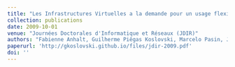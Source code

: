 ```yaml
---
title: "Les Infrastructures Virtuelles a la demande pour un usage flexible de l'Internet"
collection: publications
date: 2009-10-01
venue: "Journées Doctorales d'Informatique et Réseaux (JDIR)"
authors: "Fabienne Anhalt, Guilherme Piêgas Koslovski, Marcelo Pasin, Jean-Patrick Gelas, Pascale Vicat-Blanc Primet"
paperurl: 'http://gkoslovski.github.io/files/jdir-2009.pdf'
doi: ''
---
```

